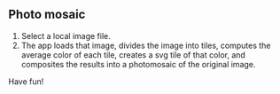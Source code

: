 Photo mosaic
------------

1. Select a local image file.
2. The app loads that image, divides the image into tiles, computes the average
   color of each tile, creates a svg tile of that color, and
   composites the results into a photomosaic of the original image.

Have fun!
